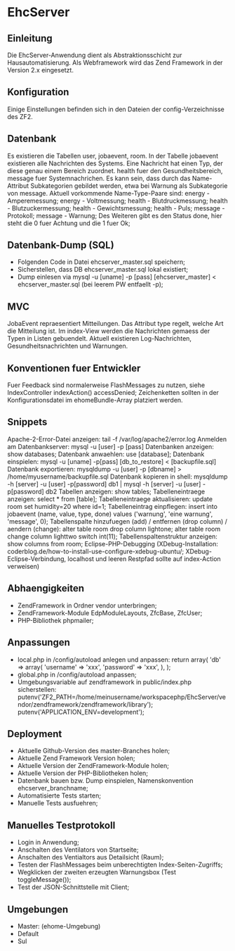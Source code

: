 EhcServer
=========

Einleitung
----------
Die EhcServer-Anwendung dient als Abstraktionsschicht zur Hausautomatisierung.
Als Webframework wird das Zend Framework in der Version 2.x eingesetzt.

Konfiguration
--------------
Einige Einstellungen befinden sich in den Dateien der config-Verzeichnisse des ZF2.

Datenbank
---------
Es existieren die Tabellen user, jobaevent, room. 
In der Tabelle jobaevent existieren alle Nachrichten des Systems.
Eine Nachricht hat einen Typ, der diese genau einem Bereich zuordnet.
health fuer den Gesundheitsbereich, message fuer Systemnachrichen.
Es kann sein, dass durch das Name-Attribut Subkategorien gebildet werden, etwa bei Warnung als Subkategorie von message.
Aktuell vorkommende Name-Type-Paare sind:
energy - Amperemessung;
energy - Voltmessung;
health - Blutdruckmessung;
health - Blutzuckermessung;
health - Gewichtsmessung;
health - Puls;
message - Protokoll;
message - Warnung; 
Des Weiteren gibt es den Status done, hier steht die 0 fuer Achtung und die 1 fuer Ok;

Datenbank-Dump (SQL)
--------------------
* Folgenden Code in Datei ehcserver_master.sql speichern;
* Sicherstellen, dass DB ehcserver_master.sql lokal existiert;
* Dump einlesen via mysql -u [uname] -p [pass] [ehcserver_master] < ehcserver_master.sql (bei leerem PW entfaellt -p);

MVC
---
JobaEvent repraesentiert Mitteilungen. Das Attribut type regelt, welche Art die
Mitteilung ist. Im index-View werden die Nachrichten gemaess der Typen in Listen 
gebuendelt. Aktuell existieren Log-Nachrichten, Gesundheitsnachrichten und Warnungen.

Konventionen fuer Entwickler
----------------------------
Fuer Feedback sind normalerweise FlashMessages zu nutzen, siehe IndexController indexAction() accessDenied;
Zeichenketten sollten in der Konfigurationsdatei im ehomeBundle-Array platziert werden.

Snippets
--------
Apache-2-Error-Datei anzeigen: tail -f /var/log/apache2/error.log 
Anmelden am Datenbankserver: mysql -u [user] -p [pass] 
Datenbanken anzeigen: show databases; 
Datenbank anwaehlen: use [database];
Datenbank einspielen: mysql -u [uname] -p[pass] [db_to_restore] < [backupfile.sql] 
Datenbank exportieren: mysqldump -u [user] -p  [dbname] > /home/myusername/backupfile.sql
Datenbank kopieren in shell: mysqldump -h [server] -u [user] -p[password] db1 | mysql -h [server] -u [user] -p[password] db2 
Tabellen anzeigen: show tables; 
Tabelleneintraege anzeigen: select * from [table]; 
Tabelleneintraege aktualisieren: update room set humidity=20 where id=1; 
Tabelleneintrag einpflegen: insert into jobaevent (name, value, type, done) values ('warnung', 'eine warnung', 'message', 0); 
Tabellenspalte hinzufuegen (add) / entfernen (drop column) / aendern (change): alter table room drop column lightone; alter table room change column lighttwo switch int(11); 
Tabellenspaltenstruktur anzeigen: show columns from room; 
Eclipse-PHP-Debugging (XDebug-Installation: coderblog.de/how-to-install-use-configure-xdebug-ubuntu/; 
XDebug-Eclipse-Verbindung, localhost und leeren Restpfad sollte auf index-Action verweisen) 

Abhaengigkeiten
---------------
* ZendFramework in Ordner vendor unterbringen;
* ZendFramework-Module EdpModuleLayouts, ZfcBase, ZfcUser;
* PHP-Bibliothek phpmailer;

Anpassungen
-----------
* local.php in /config/autoload anlegen und anpassen:
return array(
    'db' => array(
        'username' => 'xxx', 
        'password' => 'xxx',
    ),
);
* global.php in /config/autoload anpassen;
* Umgebungsvariable auf zendframework in public/index.php sicherstellen:
putenv('ZF2_PATH=/home/meinusername/workspacephp/EhcServer/vendor/zendframework/zendframework/library');
putenv('APPLICATION_ENV=development');

Deployment
----------
* Aktuelle Github-Version des master-Branches holen;
* Aktuelle Zend Framework Version holen;
* Aktuelle Version der ZendFramework-Module holen;
* Aktuelle Version der PHP-Bibliotheken holen;
* Datenbank bauen bzw. Dump einspielen, Namenskonvention ehcserver_branchname;
* Automatisierte Tests starten;
* Manuelle Tests ausfuehren;

Manuelles Testprotokoll
-----------------------
* Login in Anwendung;
* Anschalten des Ventilators von Startseite;
* Anschalten des Ventialtors aus Detailsicht (Raum);
* Testen der FlashMessages beim unberechtigten Index-Seiten-Zugriffs;
* Wegklicken der zweiten erzeugten Warnungsbox (Test toggleMessage());
* Test der JSON-Schnittstelle mit Client;

Umgebungen
----------
* Master: (ehome-Umgebung)
* Default
* Sul

